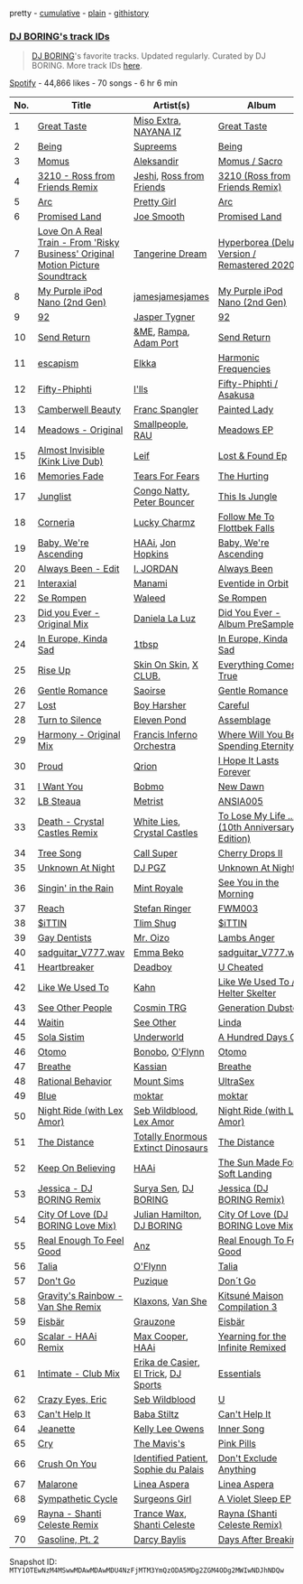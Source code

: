 pretty - [cumulative](/playlists/cumulative/37i9dQZF1DX00RdhV73Dbe.md) - [plain](/playlists/plain/37i9dQZF1DX00RdhV73Dbe) - [githistory](https://github.githistory.xyz/mackorone/spotify-playlist-archive/blob/main/playlists/plain/37i9dQZF1DX00RdhV73Dbe)

### [DJ BORING's track IDs](https://open.spotify.com/playlist/37i9dQZF1DX00RdhV73Dbe)

> <a href="spotify:artist:3MkIU5jhXTMK9pYQTRVI6p">DJ BORING</a>'s favorite tracks\. Updated regularly\. Curated by DJ BORING\. More track IDs <a href="spotify:genre:track\_id">here</a>.

[Spotify](https://open.spotify.com/user/spotify) - 44,866 likes - 70 songs - 6 hr 6 min

| No. | Title | Artist(s) | Album | Length |
|---|---|---|---|---|
| 1 | [Great Taste](https://open.spotify.com/track/70Qehf0lZ352N1rPDC7Frc) | [Miso Extra](https://open.spotify.com/artist/0Vv0Cc8LAnIhUsYI4d5wBg), [NAYANA IZ](https://open.spotify.com/artist/2d8cMSPIFolHyxuox8ESfm) | [Great Taste](https://open.spotify.com/album/7KI0x0Fmc3ABED3MUGlZkB) | 2:10 |
| 2 | [Being](https://open.spotify.com/track/29f2hArvfnSNOkAiovrFBh) | [Supreems](https://open.spotify.com/artist/19jnP8vmgHKe9GCVgvmkF5) | [Being](https://open.spotify.com/album/3J69tGNA9MFjAZV2vYt2CZ) | 4:24 |
| 3 | [Momus](https://open.spotify.com/track/5Dk6NPiP14FqIml2okckiM) | [Aleksandir](https://open.spotify.com/artist/671aO7xxWHFDZ4Y115H89b) | [Momus / Sacro](https://open.spotify.com/album/5RjynTbAenCC08h5ALbnvK) | 6:36 |
| 4 | [3210 \- Ross from Friends Remix](https://open.spotify.com/track/1PfbIpFjsS1BayUoqB3X7O) | [Jeshi](https://open.spotify.com/artist/0q8eApZJs5WDBxayY9769C), [Ross from Friends](https://open.spotify.com/artist/1Ma3pJzPIrAyYPNRkp3SUF) | [3210 \(Ross from Friends Remix\)](https://open.spotify.com/album/4julBAGYv4WmRXwhjJ2LPD) | 5:52 |
| 5 | [Arc](https://open.spotify.com/track/1XvNkXo2iNQgNNxxqX7pIe) | [Pretty Girl](https://open.spotify.com/artist/6KkltYAOOGsCaW7dO9jF98) | [Arc](https://open.spotify.com/album/3eHNdHMGISbfsjN9J4USOm) | 4:34 |
| 6 | [Promised Land](https://open.spotify.com/track/796T2ROxTNibXRjVhjSzCa) | [Joe Smooth](https://open.spotify.com/artist/4BIamAD25vwYldaOWTEsXd) | [Promised Land](https://open.spotify.com/album/1oyrymxXmhE2NaYczhS6NR) | 5:31 |
| 7 | [Love On A Real Train \- From 'Risky Business' Original Motion Picture Soundtrack](https://open.spotify.com/track/0DYCw5AZIX3S11QQUiPiqN) | [Tangerine Dream](https://open.spotify.com/artist/1BGN1IdyiSR0ZYrkoKNchl) | [Hyperborea \(Deluxe Version / Remastered 2020\)](https://open.spotify.com/album/4Mft3FkYzPHdWTmRW0yS1U) | 3:59 |
| 8 | [My Purple iPod Nano \(2nd Gen\)](https://open.spotify.com/track/7KzTDWGFQerYzkSqRXLwUp) | [jamesjamesjames](https://open.spotify.com/artist/0DqR5aQYPz1s2M3YbycLMJ) | [My Purple iPod Nano \(2nd Gen\)](https://open.spotify.com/album/1R1i1cNz94QG5tT4aByFgU) | 2:44 |
| 9 | [92](https://open.spotify.com/track/0LkwpRHK8DYMvMAWo5zDje) | [Jasper Tygner](https://open.spotify.com/artist/2D7akgJBXcsp8Y2FKdPJCh) | [92](https://open.spotify.com/album/1QsB3EL5GlJ3MKP4LOZ2p8) | 4:10 |
| 10 | [Send Return](https://open.spotify.com/track/4qSeVRw2SPqZnHWsLXfHJE) | [&ME](https://open.spotify.com/artist/5mIowAJMp7RKNheelruV5z), [Rampa](https://open.spotify.com/artist/08jywfUS0hp8XYlYs0cvz8), [Adam Port](https://open.spotify.com/artist/2loEsOijJ6XiGzWYFXMIRk) | [Send Return](https://open.spotify.com/album/3EIYsOioUOBlxSf2tMpGsU) | 3:35 |
| 11 | [escapism](https://open.spotify.com/track/1IrrJIJsOJILIr3XP8lPxf) | [Elkka](https://open.spotify.com/artist/5Ly0z60jjgsY4rkmjRFtPS) | [Harmonic Frequencies](https://open.spotify.com/album/0xk9jsZcE6LAl9jNEqBQz7) | 3:00 |
| 12 | [Fifty\-Phiphti](https://open.spotify.com/track/6nffBafJaZk3s8mNuph0ev) | [I'lls](https://open.spotify.com/artist/4bX7daXTJkeUBuBAI9Fmae) | [Fifty\-Phiphti / Asakusa](https://open.spotify.com/album/2Jg7q37DtuCfcoPqcceZKu) | 5:25 |
| 13 | [Camberwell Beauty](https://open.spotify.com/track/1rKwWSyirsAW20lb30v0Ji) | [Franc Spangler](https://open.spotify.com/artist/5KviV2PTQYQFriUyMnHKjL) | [Painted Lady](https://open.spotify.com/album/2bF8KCfcVhLYFKD5pZrqvb) | 6:12 |
| 14 | [Meadows \- Original](https://open.spotify.com/track/4eP88gKj64WSvxcG3xxIWk) | [Smallpeople](https://open.spotify.com/artist/1yrqDFnKpbYCPSa6ZwgHOV), [RAU](https://open.spotify.com/artist/0s1dGxIS5ZVaO6RDvOsyPO) | [Meadows EP](https://open.spotify.com/album/2mSxKkIscujytuvurDyosT) | 8:00 |
| 15 | [Almost Invisible \(Kink Live Dub\)](https://open.spotify.com/track/6QSvMrG4SZsJdODFzwPwLP) | [Leif](https://open.spotify.com/artist/381PGxyzR9qLrFbprEp46D) | [Lost & Found Ep](https://open.spotify.com/album/2Ra96jVs1ifLrsnBjIHwWe) | 7:33 |
| 16 | [Memories Fade](https://open.spotify.com/track/4sYvvnzal0yQJ8qGEJeR3M) | [Tears For Fears](https://open.spotify.com/artist/4bthk9UfsYUYdcFyqxmSUU) | [The Hurting](https://open.spotify.com/album/3sIFpEctox1XOs3FEkqrgr) | 5:03 |
| 17 | [Junglist](https://open.spotify.com/track/1sap7FwEuCQqFv3bOpnh6A) | [Congo Natty](https://open.spotify.com/artist/1NngQUSMHaauD7UjKuaH2W), [Peter Bouncer](https://open.spotify.com/artist/1Bbk2KnbOQycR2QCUoNhp1) | [This Is Jungle](https://open.spotify.com/album/7pLhXTs8TacjaFIdh9XJct) | 6:08 |
| 18 | [Corneria](https://open.spotify.com/track/25SPCKaeYHknIpXn6yflRe) | [Lucky Charmz](https://open.spotify.com/artist/2PIUHVPbVwoZ09wNBrOYMd) | [Follow Me To Flottbek Falls](https://open.spotify.com/album/4jx6zIJDb6lziCd6IOLPja) | 7:01 |
| 19 | [Baby, We're Ascending](https://open.spotify.com/track/614NfZjf8rMY2bErgwhzR5) | [HAAi](https://open.spotify.com/artist/0pkLgeB9j465x1QB2kRoy4), [Jon Hopkins](https://open.spotify.com/artist/7yxi31szvlbwvKq9dYOmFI) | [Baby, We're Ascending](https://open.spotify.com/album/7FlN0x6yjToDvOIjpuIm48) | 6:27 |
| 20 | [Always Been \- Edit](https://open.spotify.com/track/7BRfaJyBsD2kixpq6TC9bS) | [I\. JORDAN](https://open.spotify.com/artist/5RMLpCv3ic2KtGnqJ7eMG4) | [Always Been](https://open.spotify.com/album/10SELiFQ5TbsmxH0pmAHYs) | 3:28 |
| 21 | [Interaxial](https://open.spotify.com/track/2NIq1oc9Vhv4OggKMPi9fs) | [Manami](https://open.spotify.com/artist/3YY7kS1ZzdHKY7DcQ7KEoB) | [Eventide in Orbit](https://open.spotify.com/album/0ZEzDscqxvp1Kp02aEtK8p) | 5:34 |
| 22 | [Se Rompen](https://open.spotify.com/track/7e8l7wpK6qow08gSoNxtcK) | [Waleed](https://open.spotify.com/artist/4WjyuUryzJgs8GukH5BZjs) | [Se Rompen](https://open.spotify.com/album/2xwO3JeOSSCSwFWwNkmP4O) | 5:22 |
| 23 | [Did you Ever \- Original Mix](https://open.spotify.com/track/7KG1tbxAcDMOgnaVJibY6w) | [Daniela La Luz](https://open.spotify.com/artist/1RDvzOp1L5KFMxWsHHzcPN) | [Did You Ever \- Album PreSampler](https://open.spotify.com/album/7mbpXZRuW6T0bniMcMqFOO) | 6:30 |
| 24 | [In Europe, Kinda Sad](https://open.spotify.com/track/7AS495TUkmqZtlEiL8Pcp0) | [1tbsp](https://open.spotify.com/artist/6G01WYFYF91rjG5LtwMhY4) | [In Europe, Kinda Sad](https://open.spotify.com/album/0eG7JPvydVsEuMQKmi7w0J) | 5:40 |
| 25 | [Rise Up](https://open.spotify.com/track/7yJA6T22HPJAU8eJX4J2od) | [Skin On Skin](https://open.spotify.com/artist/5mnxMXIM6BNhVVTXnBatKa), [X CLUB.](https://open.spotify.com/artist/4CYPaFp9yDrNduNptv0DPQ) | [Everything Comes True](https://open.spotify.com/album/6m3K8LjG7jJDtAhJ4FkWPS) | 6:37 |
| 26 | [Gentle Romance](https://open.spotify.com/track/54BJDdU38sXG8mRO0KgDBS) | [Saoirse](https://open.spotify.com/artist/7AZxq55YIas0vYM7L82XKX) | [Gentle Romance](https://open.spotify.com/album/3PoSc1ElaxLbLk8QQaunBn) | 6:07 |
| 27 | [Lost](https://open.spotify.com/track/2ru0OaqYvJS8yXMMsZZWcH) | [Boy Harsher](https://open.spotify.com/artist/4iom7VVRU6AHRIu1JUXpLG) | [Careful](https://open.spotify.com/album/6G1kayusfMD3mcRXtPty2k) | 4:29 |
| 28 | [Turn to Silence](https://open.spotify.com/track/6U1fOPHQZb0pjAHmTTmV0S) | [Eleven Pond](https://open.spotify.com/artist/4VCsAaq5iupGwoL62VJqft) | [Assemblage](https://open.spotify.com/album/4RvBzScNwZiRLJ2WweAinB) | 5:01 |
| 29 | [Harmony \- Original Mix](https://open.spotify.com/track/1sWLKYeMhFOUd7QjVbxbK3) | [Francis Inferno Orchestra](https://open.spotify.com/artist/3OOEKzLNBzkeQWCKun4UXe) | [Where Will You Be Spending Eternity?](https://open.spotify.com/album/13iR44I1vESNGv6QTn4Wwi) | 5:14 |
| 30 | [Proud](https://open.spotify.com/track/5COxPQbNaVMsLEr3tuicvp) | [Qrion](https://open.spotify.com/artist/0bGDTQ78MVgI5Snqo9KJZw) | [I Hope It Lasts Forever](https://open.spotify.com/album/4Xim1jo6ziwJ1Qu6QkoLPj) | 3:56 |
| 31 | [I Want You](https://open.spotify.com/track/7tObHzA6FGINzdK7AQwa8m) | [Bobmo](https://open.spotify.com/artist/67zjOa1s3aBqLx9ffbranq) | [New Dawn](https://open.spotify.com/album/1gpGOmOLCsI779O0yoSnHe) | 5:14 |
| 32 | [LB Steaua](https://open.spotify.com/track/3Xq4IKHyDrXcuKhKicuud1) | [Metrist](https://open.spotify.com/artist/2EaMCfkZ07OvRk0w2UOEwg) | [ANSIA005](https://open.spotify.com/album/4fud2q3QbJvdDVnbg6p4ab) | 5:30 |
| 33 | [Death \- Crystal Castles Remix](https://open.spotify.com/track/1UbcuHH23bXMoPmv6xCjXo) | [White Lies](https://open.spotify.com/artist/6ssXMmc5EOUrauZxirM910), [Crystal Castles](https://open.spotify.com/artist/7K3zpFXBvPcvzhj7zlGJdO) | [To Lose My Life ..\. \(10th Anniversary Edition\)](https://open.spotify.com/album/2o8f42XEJoZqoPTCrgzSXS) | 4:58 |
| 34 | [Tree Song](https://open.spotify.com/track/2lYCfrY6K50MyzBDruQsWE) | [Call Super](https://open.spotify.com/artist/1FVo44KTXqxo3JxXADWTd9) | [Cherry Drops II](https://open.spotify.com/album/0Mkzv9nvRSfEXd8IrlzzGQ) | 9:43 |
| 35 | [Unknown At Night](https://open.spotify.com/track/6SqqiAyIewLLvoQiZaLMs6) | [DJ PGZ](https://open.spotify.com/artist/4cM6iICvyU8aHE7vawUiuX) | [Unknown At Night](https://open.spotify.com/album/0n9IBgZECMy8Bq2c6kwqgG) | 4:27 |
| 36 | [Singin' in the Rain](https://open.spotify.com/track/0lju7TCZwpvslleR7OgY9h) | [Mint Royale](https://open.spotify.com/artist/69NjLU6rit8q9XEjL50BOj) | [See You in the Morning](https://open.spotify.com/album/5NlNNBvhqaqdXRFflrNkx1) | 3:28 |
| 37 | [Reach](https://open.spotify.com/track/5gDNXpsEXyq7P95jU3xUwM) | [Stefan Ringer](https://open.spotify.com/artist/1qJyku2FyCAAahyeoXs9qV) | [FWM003](https://open.spotify.com/album/75Rv1yZhnL1PRuP13yOd86) | 5:21 |
| 38 | [$iTTIN](https://open.spotify.com/track/3wZLmGJV2hpACYcOsdU5M4) | [Tlim Shug](https://open.spotify.com/artist/6ZBY7xp0TKiZx6TlQk19yh) | [$iTTIN](https://open.spotify.com/album/46N9zgTpTMOJzhett7MWKv) | 5:28 |
| 39 | [Gay Dentists](https://open.spotify.com/track/2KUh0GgOD4u32XqzmtdfRW) | [Mr\. Oizo](https://open.spotify.com/artist/0b9ukmbg0MO5eMlorcgOwz) | [Lambs Anger](https://open.spotify.com/album/5trGnTKKV1Iz39gXQiAFwZ) | 3:38 |
| 40 | [sadguitar\_V777.wav](https://open.spotify.com/track/577XGVYWxjT4vb9dXNnJYQ) | [Emma Beko](https://open.spotify.com/artist/4j7NgnYyG3MjsU7OfJnrzG) | [sadguitar\_V777.wav](https://open.spotify.com/album/3Vbzs2b4rRSchaHTDBJ8uq) | 3:57 |
| 41 | [Heartbreaker](https://open.spotify.com/track/6aUakYB97afCEmAqlyE5Wx) | [Deadboy](https://open.spotify.com/artist/2YbV1TIoIl1Un54MmSvZ3V) | [U Cheated](https://open.spotify.com/album/21DasTK7T1uQXiOhCmnsW3) | 5:20 |
| 42 | [Like We Used To](https://open.spotify.com/track/0gRHszG24gRBpaDmRB8lJO) | [Kahn](https://open.spotify.com/artist/6X0Kd3L9wHWDzWU7cOgjW3) | [Like We Used To / Helter Skelter](https://open.spotify.com/album/1kntJfXB19YvHAugu2Itqs) | 4:26 |
| 43 | [See Other People](https://open.spotify.com/track/1kEd5QLxm8yfcTr3CVxGNS) | [Cosmin TRG](https://open.spotify.com/artist/4jRLIIrKvl4rAmir58oDK0) | [Generation Dubstep](https://open.spotify.com/album/7oOdk7kXghCgkLaSbh1SwH) | 4:59 |
| 44 | [Waitin](https://open.spotify.com/track/3tzj92WxW20LE1iyaGsN2g) | [See Other](https://open.spotify.com/artist/1OXFzXEKhj3Bop52jKa0Fp) | [Linda](https://open.spotify.com/album/150d6Sam6vnO1atXHv5PVu) | 4:52 |
| 45 | [Sola Sistim](https://open.spotify.com/track/4hWuNTCyQeQkzBPjjVE9rX) | [Underworld](https://open.spotify.com/artist/1PXHzxRDiLnjqNrRn2Xbsa) | [A Hundred Days Off](https://open.spotify.com/album/5n192ghquuwEFORZEtNyLg) | 6:26 |
| 46 | [Otomo](https://open.spotify.com/track/3VRemRqHZi7qiWzJfc684f) | [Bonobo](https://open.spotify.com/artist/0cmWgDlu9CwTgxPhf403hb), [O'Flynn](https://open.spotify.com/artist/7LTSTQkL7iK7zndjFQgHQo) | [Otomo](https://open.spotify.com/album/2zSMwsGd7r6fkJBoXkv3lQ) | 6:11 |
| 47 | [Breathe](https://open.spotify.com/track/3JQwi0O3HqLF7h4A0sisSz) | [Kassian](https://open.spotify.com/artist/4w6VhlUuzrUoJ5NbCpefXx) | [Breathe](https://open.spotify.com/album/47jNjRRrtdZr4gZoUlODxQ) | 5:18 |
| 48 | [Rational Behavior](https://open.spotify.com/track/0lYhRSrG5ukZui4GHUV4v9) | [Mount Sims](https://open.spotify.com/artist/2UyhhfLOvfLs7ZhzsAaNC3) | [UltraSex](https://open.spotify.com/album/6IvwFVN9YI9Bokka32c80b) | 3:41 |
| 49 | [Blue](https://open.spotify.com/track/1KDlwAjs5lSfZAsdQ9lP1p) | [moktar](https://open.spotify.com/artist/6jMORNptwLDBn8ujqRLbxa) | [moktar](https://open.spotify.com/album/0qIqHQUoLP8UTz2kVXQq88) | 4:11 |
| 50 | [Night Ride \(with Lex Amor\)](https://open.spotify.com/track/4O2K5Hxr8VgNG9QuqvYuby) | [Seb Wildblood](https://open.spotify.com/artist/51Rlwvwkj8L3zakIRr6dUV), [Lex Amor](https://open.spotify.com/artist/0IKVDL3N8vpYgeNOV6np14) | [Night Ride \(with Lex Amor\)](https://open.spotify.com/album/5M0HJSbecbLAfXiWxjoPqo) | 2:43 |
| 51 | [The Distance](https://open.spotify.com/track/3MOUt4k7KUP8qVheHT8RG0) | [Totally Enormous Extinct Dinosaurs](https://open.spotify.com/artist/0g3NiCRhEv7M4SEDMrpItN) | [The Distance](https://open.spotify.com/album/2ePg95gGoOPRmUQYFLq0wy) | 4:51 |
| 52 | [Keep On Believing](https://open.spotify.com/track/3x2DTlRCnyMw1KvQRB7h8W) | [HAAi](https://open.spotify.com/artist/0pkLgeB9j465x1QB2kRoy4) | [The Sun Made For A Soft Landing](https://open.spotify.com/album/3B6dGhUHAqAS4BEbqMqDgG) | 4:34 |
| 53 | [Jessica \- DJ BORING Remix](https://open.spotify.com/track/6GdUpMpPhhMnBJofJjZ3h2) | [Surya Sen](https://open.spotify.com/artist/4hqsQ13aH4njud9LBg2Qap), [DJ BORING](https://open.spotify.com/artist/3MkIU5jhXTMK9pYQTRVI6p) | [Jessica \(DJ BORING Remix\)](https://open.spotify.com/album/50j4celVq6rZOBWhClvo2c) | 4:48 |
| 54 | [City Of Love \(DJ BORING Love Mix\)](https://open.spotify.com/track/4FNIk1bBjvh8xIboy4NnyV) | [Julian Hamilton](https://open.spotify.com/artist/794ajzUQFiGA2hkydHIOTh), [DJ BORING](https://open.spotify.com/artist/3MkIU5jhXTMK9pYQTRVI6p) | [City Of Love \(DJ BORING Love Mix\)](https://open.spotify.com/album/6qsK5FlTijLdR9WOR5uNUG) | 5:21 |
| 55 | [Real Enough To Feel Good](https://open.spotify.com/track/5lVPbg9XJzLHsjoYcrnEXf) | [Anz](https://open.spotify.com/artist/1Ysz8yMgr4g1Ol3l1m3yOt) | [Real Enough To Feel Good](https://open.spotify.com/album/6dqJnQp0qoNsklAphZyTYQ) | 5:06 |
| 56 | [Talia](https://open.spotify.com/track/49KMGrpCasQj4bP7R27nEL) | [O'Flynn](https://open.spotify.com/artist/7LTSTQkL7iK7zndjFQgHQo) | [Talia](https://open.spotify.com/album/3fr1pMdhBZKMGRbfkki8OD) | 4:33 |
| 57 | [Don't Go](https://open.spotify.com/track/3IR3llE5rg0ytq5i9jU3SG) | [Puzique](https://open.spotify.com/artist/4IPgYadxyrcxSMJwUE0q1X) | [Don´t Go](https://open.spotify.com/album/1F29JZ3FYfB7jbcIYHkKQ9) | 6:56 |
| 58 | [Gravity's Rainbow \- Van She Remix](https://open.spotify.com/track/4TStyjKnybRujBR9FIO7zC) | [Klaxons](https://open.spotify.com/artist/2qlAMLpUyBjZgnzuFXXZXI), [Van She](https://open.spotify.com/artist/4FTDSkWpchgZy2axPEGDJW) | [Kitsuné Maison Compilation 3](https://open.spotify.com/album/7wWViw6BLh7Z5BC3zssa35) | 5:23 |
| 59 | [Eisbär](https://open.spotify.com/track/6dO3t1e3pb7sxyDQbDyVNX) | [Grauzone](https://open.spotify.com/artist/2oNZUW4sR0AGXRyPExtFnW) | [Eisbär](https://open.spotify.com/album/6T7XaTroien9MaoWJZiUdE) | 4:48 |
| 60 | [Scalar \- HAAi Remix](https://open.spotify.com/track/0iGooa2YKPoK5lwTLzJIcS) | [Max Cooper](https://open.spotify.com/artist/0WSSKmoRbxqLf3MnXInQ2J), [HAAi](https://open.spotify.com/artist/0pkLgeB9j465x1QB2kRoy4) | [Yearning for the Infinite Remixed](https://open.spotify.com/album/7Fo17tDxpIkg3sc1zuUbOr) | 7:02 |
| 61 | [Intimate \- Club Mix](https://open.spotify.com/track/4RkaGrpMqLkMd7nK5mEE4D) | [Erika de Casier](https://open.spotify.com/artist/1nIJEqPyIj5qutlgWNmQB0), [El Trick](https://open.spotify.com/artist/46W67d6DQ9MkC3M0rtrHI0), [DJ Sports](https://open.spotify.com/artist/7EJ8xVXZJezYW7Y1xvJ2Yb) | [Essentials](https://open.spotify.com/album/6AYAMoty9hbhfzRKWaILTW) | 3:38 |
| 62 | [Crazy Eyes, Eric](https://open.spotify.com/track/5meimDAMBvCXe38w7pP2Xl) | [Seb Wildblood](https://open.spotify.com/artist/51Rlwvwkj8L3zakIRr6dUV) | [U](https://open.spotify.com/album/2n91JKUQPPsIvwIOqFAZzE) | 5:38 |
| 63 | [Can't Help It](https://open.spotify.com/track/7z2oL4N6nkOY39PXLASCpO) | [Baba Stiltz](https://open.spotify.com/artist/1xaQSClXcsc1JvxZ2qnwBF) | [Can't Help It](https://open.spotify.com/album/4dOyCbf2Qpy6XCrVVSTLBp) | 5:38 |
| 64 | [Jeanette](https://open.spotify.com/track/66KnxPOG7pEbzqyKhLaIE0) | [Kelly Lee Owens](https://open.spotify.com/artist/5eitAUlYmlha3LLWg7aBn5) | [Inner Song](https://open.spotify.com/album/79fGMhdBAKmCiih3K8Gwqz) | 6:14 |
| 65 | [Cry](https://open.spotify.com/track/5tMvBAxxchFuqu5FQw5su9) | [The Mavis's](https://open.spotify.com/artist/6WshiDext64oLUmu6LSHAl) | [Pink Pills](https://open.spotify.com/album/77yh4kzaebhcv7rw1YMd8q) | 4:13 |
| 66 | [Crush On You](https://open.spotify.com/track/59TZo847aYM3kwvBHfPmVS) | [Identified Patient](https://open.spotify.com/artist/7f8YjXIXYXMDWaYCICYUUD), [Sophie du Palais](https://open.spotify.com/artist/35bmpfYBO4XTtt4HOmIJ7I) | [Don't Exclude Anything](https://open.spotify.com/album/6fGwkeTvvxfFxGXtCy1bgQ) | 8:17 |
| 67 | [Malarone](https://open.spotify.com/track/0WC0j1iLJRkb6P041h4jiU) | [Linea Aspera](https://open.spotify.com/artist/7ovuEJn78rNJmBBnLqc1NU) | [Linea Aspera](https://open.spotify.com/album/6YbyDgrqvbMeNRRhyismmZ) | 4:11 |
| 68 | [Sympathetic Cycle](https://open.spotify.com/track/7tX0JrCDjtYJRKjeFz7SNH) | [Surgeons Girl](https://open.spotify.com/artist/7CXSuH40c4n4hVbP1JDBFP) | [A Violet Sleep EP](https://open.spotify.com/album/2Sean6tGeNquVJS5jIHxMn) | 5:01 |
| 69 | [Rayna \- Shanti Celeste Remix](https://open.spotify.com/track/4hmKziZXTpDbqBqW7hZW7V) | [Trance Wax](https://open.spotify.com/artist/28Rn5KfDspTUHLpPfPF8EE), [Shanti Celeste](https://open.spotify.com/artist/3CkM2290WOa2ESzhlu5mzM) | [Rayna \(Shanti Celeste Remix\)](https://open.spotify.com/album/5aC4FfAUuHAIqtYmuu1Ki4) | 6:52 |
| 70 | [Gasoline, Pt\. 2](https://open.spotify.com/track/76rWWUIdZ3QonRhUOzLjvS) | [Darcy Baylis](https://open.spotify.com/artist/3blRQedtHHIGK76BFF1n1P) | [Days After Breaking](https://open.spotify.com/album/30UnTsr4oe3T2QzpKYt7OB) | 6:30 |

Snapshot ID: `MTY1OTEwNzM4MSwwMDAwMDAwMDU4NzFjMTM3YmQzODA5MDg2ZGM4ODg2MWIwNDJhNDQw`
